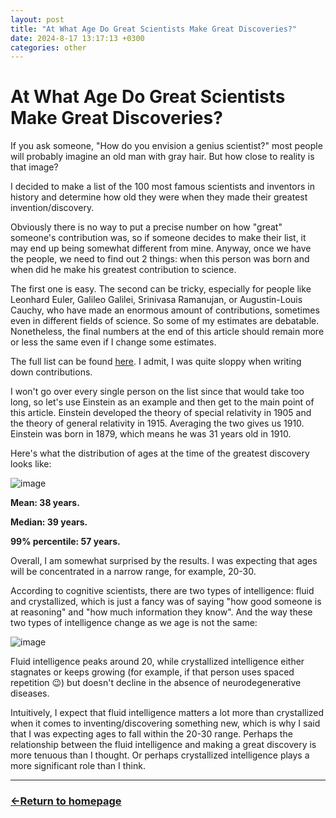 ```yaml
---
layout: post
title: "At What Age Do Great Scientists Make Great Discoveries?"
date: 2024-8-17 13:17:13 +0300
categories: other
---
```


# At What Age Do Great Scientists Make Great Discoveries?

If you ask someone, "How do you envision a genius scientist?" most people will probably imagine an old man with gray hair. But how close to reality is that image?

I decided to make a list of the 100 most famous scientists and inventors in history and determine how old they were when they made their greatest invention/discovery.

Obviously there is no way to put a precise number on how "great" someone's contribution was, so if someone decides to make their list, it may end up being somewhat different from mine. Anyway, once we have the people, we need to find out 2 things: when this person was born and when did he make his greatest contribution to science.

The first one is easy. The second can be tricky, especially for people like Leonhard Euler, Galileo Galilei, Srinivasa Ramanujan, or Augustin-Louis Cauchy, who have made an enormous amount of contributions, sometimes even in different fields of science. So some of my estimates are debatable. Nonetheless, the final numbers at the end of this article should remain more or less the same even if I change some estimates.

The full list can be found [here](https://docs.google.com/spreadsheets/d/1mPnYsYydydhAcNebVCPkUYtrOPRzTl1A/edit?usp=sharing&ouid=112204483776265915673&rtpof=true&sd=true). I admit, I was quite sloppy when writing down contributions.

I won't go over every single person on the list since that would take too long, so let's use Einstein as an example and then get to the main point of this article. Einstein developed the theory of special relativity in 1905 and the theory of general relativity in 1915.
Averaging the two gives us 1910. Einstein was born in 1879, which means he was 31 years old in 1910.

Here's what the distribution of ages at the time of the greatest discovery looks like:

![image](https://github.com/user-attachments/assets/87213713-ac5c-453e-88c9-91542a9c9e62)

**Mean: 38 years.**

**Median: 39 years.**

**99% percentile: 57 years.**

Overall, I am somewhat surprised by the results. I was expecting that ages will be concentrated in a narrow range, for example, 20-30.

According to cognitive scientists, there are two types of intelligence: fluid and crystallized, which is just a fancy was of saying "how good someone is at reasoning" and "how much information they know". And the way these two types of intelligence change as we age is not the same:

![image](https://github.com/user-attachments/assets/7ce64f95-dbaa-4cc4-b773-660dc60cfb80)

Fluid intelligence peaks around 20, while crystallized intelligence either stagnates or keeps growing (for example, if that person uses spaced repetition 😉) but doesn't decline in the absence of neurodegenerative diseases.

Intuitively, I expect that fluid intelligence matters a lot more than crystallized when it comes to inventing/discovering something new, which is why I said that I was expecting ages to fall within the 20-30 range.
Perhaps the relationship between the fluid intelligence and making a great discovery is more tenuous than I thought. Or perhaps crystallized intelligence plays a more significant role than I think.

---

### [←Return to homepage](https://expertium.github.io/)
